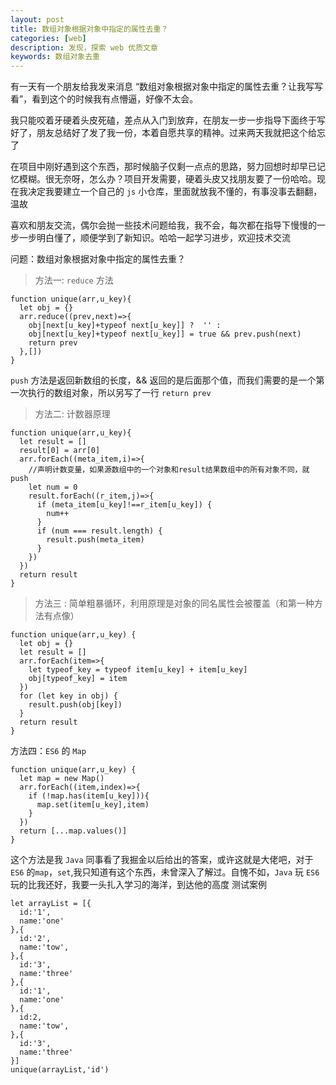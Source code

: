 ```yaml
---
layout: post
title: 数组对象根据对象中指定的属性去重？
categories: [web]
description: 发现，探索 web 优质文章
keywords: 数组对象去重
---
```


有一天有一个朋友给我发来消息 “数组对象根据对象中指定的属性去重？让我写写看”，看到这个的时候我有点懵逼，好像不太会。

我只能咬着牙硬着头皮死磕，差点从入门到放弃，在朋友一步一步指导下面终于写好了，朋友总结好了发了我一份，本着自愿共享的精神。过来两天我就把这个给忘了

在项目中刚好遇到这个东西，那时候脑子仅剩一点点的思路，努力回想时却早已记忆模糊。很无奈呀，怎么办？项目开发需要，硬着头皮又找朋友要了一份哈哈。现在我决定我要建立一个自己的 `js` 小仓库，里面就放我不懂的，有事没事去翻翻，温故

喜欢和朋友交流，偶尔会抛一些技术问题给我，我不会，每次都在指导下慢慢的一步一步明白懂了，顺便学到了新知识。哈哈一起学习进步，欢迎技术交流


问题：数组对象根据对象中指定的属性去重？

> 方法一: `reduce` 方法
```
function unique(arr,u_key){
  let obj = {}
  arr.reduce((prev,next)=>{
    obj[next[u_key]+typeof next[u_key]] ?  '' :
    obj[next[u_key]+typeof next[u_key]] = true && prev.push(next)
    return prev 
  },[])
}
```
`push` 方法是返回新数组的长度，&& 返回的是后面那个值，而我们需要的是一个第一次执行的数组对象，所以另写了一行 `return prev`

> 方法二: 计数器原理
```
function unique(arr,u_key){
  let result = []
  result[0] = arr[0]
  arr.forEach((meta_item,i)=>{
    //声明计数变量，如果源数组中的一个对象和result结果数组中的所有对象不同，就push
    let num = 0
    result.forEach((r_item,j)=>{
      if (meta_item[u_key]!==r_item[u_key]) {
        num++
      }
      if (num === result.length) {
        result.push(meta_item)
      }
    })
  })
  return result
}
```

> 方法三 : 简单粗暴循环，利用原理是对象的同名属性会被覆盖（和第一种方法有点像）
```
function unique(arr,u_key) {
  let obj = {}
  let result = []
  arr.forEach(item=>{
    let typeof_key = typeof item[u_key] + item[u_key]
    obj[typeof_key] = item
  })
  for (let key in obj) {
    result.push(obj[key])
  }
  return result
}
```
方法四：`ES6` 的 `Map`
```
function unique(arr,u_key) {
  let map = new Map()
  arr.forEach((item,index)=>{
    if (!map.has(item[u_key])){
      map.set(item[u_key],item)
    }
  })
  return [...map.values()]
}
```
这个方法是我 `Java` 同事看了我掘金以后给出的答案，或许这就是大佬吧，对于 `ES6` 的`map`，`set`,我只知道有这个东西，未曾深入了解过。自愧不如，`Java` 玩 `ES6` 玩的比我还好，我要一头扎入学习的海洋，到达他的高度
测试案例
```
let arrayList = [{
  id:'1',
  name:'one'
},{
  id:'2',
  name:'tow',
},{
  id:'3',
  name:'three'
},{
  id:'1',
  name:'one'
},{
  id:2,
  name:'tow',
},{
  id:'3',
  name:'three'
}]
unique(arrayList,'id')
```
